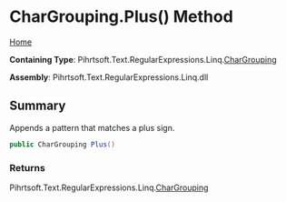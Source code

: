 # CharGrouping\.Plus\(\) Method

[Home](../../../../../../README.md)

**Containing Type**: Pihrtsoft\.Text\.RegularExpressions\.Linq\.[CharGrouping](../README.md)

**Assembly**: Pihrtsoft\.Text\.RegularExpressions\.Linq\.dll

## Summary

Appends a pattern that matches a plus sign\.

```csharp
public CharGrouping Plus()
```

### Returns

Pihrtsoft\.Text\.RegularExpressions\.Linq\.[CharGrouping](../README.md)

